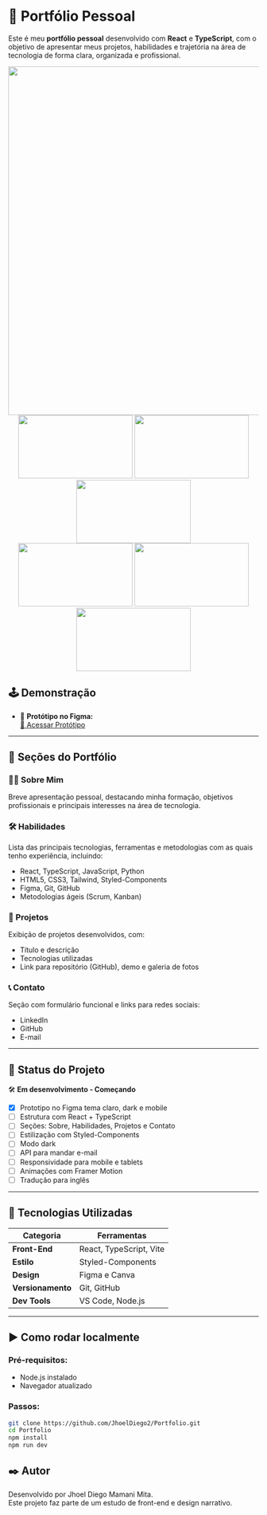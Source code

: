 # 📁 Portfólio Pessoal

Este é meu **portfólio pessoal** desenvolvido com **React** e **TypeScript**, com o objetivo de apresentar meus projetos, habilidades e trajetória na área de tecnologia de forma clara, organizada e profissional.

<div align="center"> <img src="https://i.imgur.com/fXbedBY.png" width="700"/> </div>
<div align="center" >
<img src="https://i.imgur.com/HGlb5Ck.png" width="230" height="127" >
<img src="https://i.imgur.com/JGxTy2Q.png"  width="230" height="127">
<img src="https://i.imgur.com/T3Gd4I7.png" width="230" height="127">
</div>
<div align="center" >
<img src="https://i.imgur.com/BjdH2uv.png"width="230" height="127">
<img src="https://i.imgur.com/MNhzXcr.png"width="230" height="127">
<img src="https://i.imgur.com/sfoiVBa.png" width="230" height="127">
</div>

## 🕹️ Demonstração

- 🎨 **Protótipo no Figma:**  
  [🔗 Acessar Protótipo](https://www.figma.com/design/MLQWwhG2FCJJnytvv0FiQf/portifolio?node-id=0-1&t=BmltNiyvqk4enRPn-1)

---

## 🚩 Seções do Portfólio

### 👨‍💻 Sobre Mim

Breve apresentação pessoal, destacando minha formação, objetivos profissionais e principais interesses na área de tecnologia.

### 🛠️ Habilidades

Lista das principais tecnologias, ferramentas e metodologias com as quais tenho experiência, incluindo:

- React, TypeScript, JavaScript, Python
- HTML5, CSS3, Tailwind, Styled-Components
- Figma, Git, GitHub
- Metodologias ágeis (Scrum, Kanban)

### 📁 Projetos

Exibição de projetos desenvolvidos, com:

- Título e descrição
- Tecnologias utilizadas
- Link para repositório (GitHub), demo e galeria de fotos

### 📞 Contato

Seção com formulário funcional e links para redes sociais:

- LinkedIn
- GitHub
- E-mail

---

## 🚧 Status do Projeto

🛠️ **Em desenvolvimento - Começando**

- [x] Prototipo no Figma tema claro, dark e mobile
- [ ] Estrutura com React + TypeScript
- [ ] Seções: Sobre, Habilidades, Projetos e Contato
- [ ] Estilização com Styled-Components
- [ ] Modo dark
- [ ] API para mandar e-mail
- [ ] Responsividade para mobile e tablets
- [ ] Animações com Framer Motion
- [ ] Tradução para inglês

---

## 🚀 Tecnologias Utilizadas

| Categoria         | Ferramentas             |
| ----------------- | ----------------------- |
| **Front-End**     | React, TypeScript, Vite |
| **Estilo**        | Styled-Components       |
| **Design**        | Figma e Canva           |
| **Versionamento** | Git, GitHub             |
| **Dev Tools**     | VS Code, Node.js        |

---

## ▶️ Como rodar localmente

### Pré-requisitos:

- Node.js instalado
- Navegador atualizado

### Passos:

```bash
git clone https://github.com/JhoelDiego2/Portfolio.git
cd Portfolio
npm install
npm run dev
```

## ✒️ Autor

Desenvolvido por Jhoel Diego Mamani Mita.  
Este projeto faz parte de um estudo de front-end e design narrativo.
